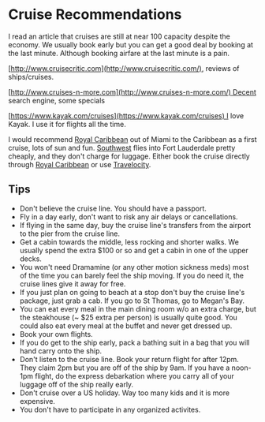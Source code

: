 # Cruise Recommendations

I read an article that cruises are still at near 100 capacity despite the economy. We usually book early but you can get a good deal by booking at the last minute. Although booking airfare at the last minute is a pain.

[http://www.cruisecritic.com](http://www.cruisecritic.com/), reviews of ships/cruises.

[http://www.cruises-n-more.com](http://www.cruises-n-more.com/) Decent search engine, some specials

[https://www.kayak.com/cruises](https://www.kayak.com/cruises) I love Kayak. I use it for flights all the time.

I would recommend [Royal Caribbean](http://www.royalcaribbean.com/) out of Miami to the Caribbean as a first cruise, lots of sun and fun. [Southwest](http://www.southwest.com/) flies into Fort Lauderdale pretty cheaply, and they don't charge for luggage. Either book the cruise directly through [Royal Caribbean](http://www.royalcaribbean.com/) or use [Travelocity](http://www.travelocity.com/:).

## Tips

* Don't believe the cruise line. You should have a passport.
* Fly in a day early, don't want to risk any air delays or cancellations.
* If flying in the same day, buy the cruise line's transfers from the airport to the pier from the cruise line.
* Get a cabin towards the middle, less rocking and shorter walks. We usually spend the extra $100 or so and get a cabin in one of the upper decks.
* You won't need Dramamine (or any other motion sickness meds) most of the time you can barely feel the ship moving. If you do need it, the cruise lines give it away for free.
* If you just plan on going to beach at a stop don't buy the cruise line's package, just grab a cab. If you go to St Thomas, go to Megan's Bay.
* You can eat every meal in the main dining room w/o an extra charge, but the steakhouse (~ $25 extra per person) is usually quite good. You could also eat every meal at the buffet and never get dressed up.
* Book your own flights.
* If you do get to the ship early, pack a bathing suit in a bag that you will hand carry onto the ship.
* Don't listen to the cruise line. Book your return flight for after 12pm. They claim 2pm but you are off of the ship by 9am. If you have a noon-1pm flight, do the express debarkation where you carry all of your luggage off of the ship really early.
* Don't cruise over a US holiday. Way too many kids and it is more expensive.
* You don't have to participate in any organized activites.
